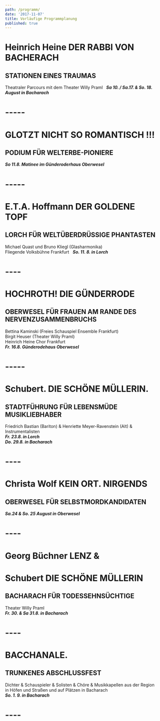 ```yaml
---
path: /programm/
date: '2017-11-07'
title: Vorläufige Programmplanung
published: true
---
```

# Heinrich Heine DER RABBI VON BACHERACH    
## STATIONEN EINES TRAUMAS       
Theatraler Parcours mit dem Theater Willy Praml       
***Sa 10. / Sa.17. & So. 18. August in Bacharach***    

# -----     


# GLOTZT NICHT SO ROMANTISCH !!!    
## PODIUM FÜR WELTERBE-PIONIERE    
***So 11.8.  Matinee im Günderoderhaus Oberwesel***    

# -----     


# E.T.A. Hoffmann DER GOLDENE TOPF
## LORCH FÜR WELTÜBERDRÜSSIGE PHANTASTEN    
Michael Quast und Bruno Kliegl (Glasharmonika)   
Fliegende Volksbühne Frankfurt       
***So. 11. 8. in Lorch***    
 # ----    

# HOCHROTH! DIE GÜNDERRODE   
## OBERWESEL FÜR FRAUEN AM RANDE DES NERVENZUSAMMENBRUCHS   
Bettina Kaminski (Freies Schauspiel Ensemble Frankfurt)     
Birgit Heuser (Theater Willy Praml)    
Heinrich Heine Chor Frankfurt   
***Fr. 16.8.  Günderodehaus Oberwesel***    
     
 # -----
 
# Schubert. DIE SCHÖNE MÜLLERIN.   
## STADTFÜHRUNG FÜR LEBENSMÜDE MUSIKLIEBHABER    
Friedrich Bastian (Bariton) & Henriette Meyer-Ravenstein (Alt) & Instrumentalisten    
***Fr. 23.8. in Lorch***     
***Do. 29.8. in Bacharach***   

# ----    


# Christa Wolf KEIN ORT. NIRGENDS   
## OBERWESEL FÜR SELBSTMORDKANDIDATEN               
***Sa.24 & So. 25 August in Oberwesel***   

# ----   


# Georg Büchner LENZ &    
# Schubert DIE SCHÖNE MÜLLERIN   
## BACHARACH FÜR TODESSEHNSÜCHTIGE    
Theater Willy Praml   
***Fr. 30. & Sa 31.8. in Bacharach***    

# ----   


# BACCHANALE.   
## TRUNKENES ABSCHLUSSFEST    
Dichter & Schauspieler & Solisten & Chöre & Musikkapellen aus der Region   
in Höfen und Straßen und auf Plätzen in Bacharach    
***So. 1. 9. in Bacharach***  
 # ----    
 
